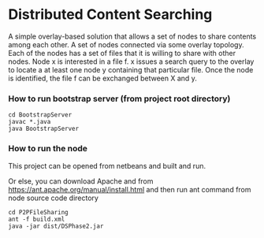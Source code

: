 # Distributed Content Searching

A simple overlay-based solution that allows a set of nodes to share contents among each other. A set of nodes connected via some overlay topology. Each of the nodes has a set of files that it is willing to share with other nodes. Node x is interested in a file f. x issues a  search query to the overlay to locate a at least one node y containing that particular file. Once the node is identified, the file f can be exchanged between X and y.

### How to run bootstrap server (from project root directory)
```
cd BootstrapServer
javac *.java
java BootstrapServer
```

### How to run the node
This project can be opened from netbeans and built and run.

Or else, you can download Apache and from
https://ant.apache.org/manual/install.html and then run ant command from node source code directory
```
cd P2PFileSharing
ant -f build.xml
java -jar dist/DSPhase2.jar

```